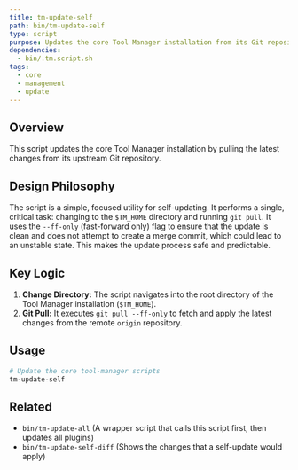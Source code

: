 ```yaml
---
title: tm-update-self
path: bin/tm-update-self
type: script
purpose: Updates the core Tool Manager installation from its Git repository.
dependencies:
  - bin/.tm.script.sh
tags:
  - core
  - management
  - update
---
```


## Overview
This script updates the core Tool Manager installation by pulling the latest changes from its upstream Git repository.

## Design Philosophy
The script is a simple, focused utility for self-updating. It performs a single, critical task: changing to the `$TM_HOME` directory and running `git pull`. It uses the `--ff-only` (fast-forward only) flag to ensure that the update is clean and does not attempt to create a merge commit, which could lead to an unstable state. This makes the update process safe and predictable.

## Key Logic
1.  **Change Directory:** The script navigates into the root directory of the Tool Manager installation (`$TM_HOME`).
2.  **Git Pull:** It executes `git pull --ff-only` to fetch and apply the latest changes from the remote `origin` repository.

## Usage
```bash
# Update the core tool-manager scripts
tm-update-self
```

## Related
- `bin/tm-update-all` (A wrapper script that calls this script first, then updates all plugins)
- `bin/tm-update-self-diff` (Shows the changes that a self-update would apply)